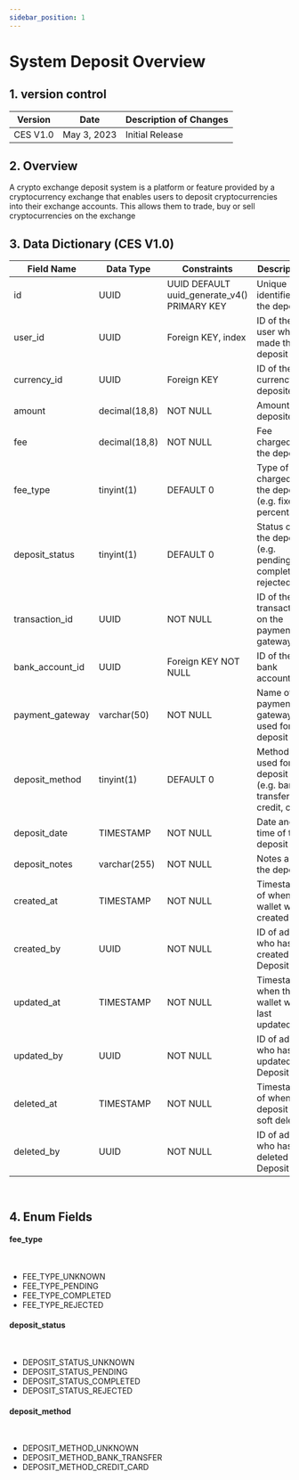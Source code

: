 ```yaml
---
sidebar_position: 1
---
```


# System Deposit Overview

## 1. version control

| Version  | Date        | Description of Changes |
| -------- | ----------- | ---------------------- |
| CES V1.0 | May 3, 2023 | Initial Release        |

## 2. Overview

A crypto exchange deposit system is a platform or feature provided by a cryptocurrency exchange that enables users to deposit cryptocurrencies into their exchange accounts. This allows them to trade, buy or sell cryptocurrencies on the exchange

## 3. Data Dictionary (CES V1.0)

| Field Name      | Data Type     | Constraints                                 | Description                                                    |
| --------------- | ------------- | ------------------------------------------- | -------------------------------------------------------------- |
| id              | UUID          | UUID DEFAULT uuid_generate_v4() PRIMARY KEY | Unique identifier for the deposit                              |
| user_id         | UUID          | Foreign KEY, index                          | ID of the user who made the deposit                            |
| currency_id     | UUID          | Foreign KEY                                 | ID of the currency deposited                                   |
| amount          | decimal(18,8) | NOT NULL                                    | Amount deposited                                               |
| fee             | decimal(18,8) | NOT NULL                                    | Fee charged for the deposit                                    |
| fee_type        | tinyint(1)    | DEFAULT 0                                   | Type of fee charged for the deposit (e.g. fixed percentage)    |
| deposit_status  | tinyint(1)    | DEFAULT 0                                   | Status of the deposit (e.g. pending, completed, rejected)      |
| transaction_id  | UUID          | NOT NULL                                    | ID of the transaction on the payment gateway                   |
| bank_account_id | UUID          | Foreign KEY NOT NULL                        | ID of the bank accounts                                        |
| payment_gateway | varchar(50)   | NOT NULL                                    | Name of the payment gateway used for the deposit               |
| deposit_method  | tinyint(1)    | DEFAULT 0                                   | Method used for the deposit (e.g. bank transfer, credit, card) |
| deposit_date    | TIMESTAMP     | NOT NULL                                    | Date and time of the deposit                                   |
| deposit_notes   | varchar(255)  | NOT NULL                                    | Notes about the deposit                                        |
| created_at      | TIMESTAMP     | NOT NULL                                    | Timestamp of when the wallet was created                       |
| created_by      | UUID          | NOT NULL                                    | ID of admin who has created the Deposit                        |
| updated_at      | TIMESTAMP     | NOT NULL                                    | Timestamp when the wallet was last updated                     |
| updated_by      | UUID          | NOT NULL                                    | ID of admin who has updated the Deposit                        |
| deleted_at      | TIMESTAMP     | NOT NULL                                    | Timestamp of when the deposit was soft deleted                 |
| deleted_by      | UUID          | NOT NULL                                    | ID of admin who has deleted the Deposit                        |

`
`

## 4. Enum Fields

#### **fee_type**

&nbsp;

- FEE_TYPE_UNKNOWN
- FEE_TYPE_PENDING
- FEE_TYPE_COMPLETED
- FEE_TYPE_REJECTED

#### **deposit_status**

&nbsp;

- DEPOSIT_STATUS_UNKNOWN
- DEPOSIT_STATUS_PENDING
- DEPOSIT_STATUS_COMPLETED
- DEPOSIT_STATUS_REJECTED

#### **deposit_method**

&nbsp;

- DEPOSIT_METHOD_UNKNOWN
- DEPOSIT_METHOD_BANK_TRANSFER
- DEPOSIT_METHOD_CREDIT_CARD
